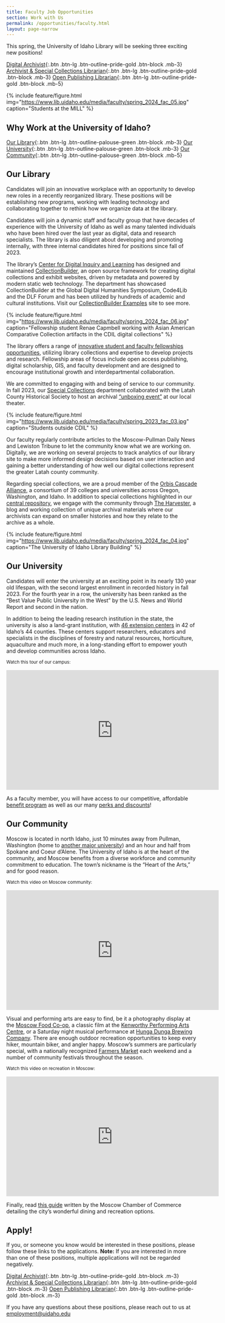 ```yaml
---
title: Faculty Job Opportunities
section: Work with Us
permalink: /opportunities/faculty.html
layout: page-narrow
---
```


This spring, the University of Idaho Library will be seeking three exciting new positions! 

[Digital Archivist](http://uidaho.peopleadmin.com/hr/postings/43233){:.btn .btn-lg .btn-outline-pride-gold .btn-block .mb-3} 
[Archivist & Special Collections Librarian](http://uidaho.peopleadmin.com/hr/postings/43227){:.btn .btn-lg .btn-outline-pride-gold .btn-block .mb-3}
[Open Publishing Librarian](http://uidaho.peopleadmin.com/hr/postings/43224){:.btn .btn-lg .btn-outline-pride-gold .btn-block .mb-5}

{% include feature/figure.html img="https://www.lib.uidaho.edu/media/faculty/spring_2024_fac_05.jpg" caption="Students at the MILL" %}

## Why Work at the University of Idaho?

[Our Library](#our-library){:.btn .btn-lg .btn-outline-palouse-green .btn-block .mb-3}
[Our University](#our-university){:.btn .btn-lg .btn-outline-palouse-green .btn-block .mb-3}
[Our Community](#our-community){:.btn .btn-lg .btn-outline-palouse-green .btn-block .mb-5}

## Our Library

Candidates will join an innovative workplace with an opportunity to develop new roles in a recently reorganized library. These positions will be establishing new programs, working with leading technology and collaborating together to rethink how we organize data at the library.

Candidates will join a dynamic staff and faculty group that have decades of experience with the University of Idaho as well as many talented individuals who have been hired over the last year as digital, data and research specialists. The library is also diligent about developing and promoting internally, with three internal candidates hired for positions since fall of 2023. 

The library’s [Center for Digital Inquiry and Learning](https://cdil.lib.uidaho.edu/) has designed and maintained [CollectionBuilder](https://collectionbuilder.github.io/), an open source framework for creating digital collections and exhibit websites, driven by metadata and powered by modern static web technology. The department has showcased CollectionBuilder at the Global Digital Humanities Symposium, Code4Lib and the DLF Forum and has been utilized by hundreds of academic and cultural institutions. Visit our [CollectionBuilder Examples](https://collectionbuilder.github.io/cb-examples/) site to see more.

{% include feature/figure.html img="https://www.lib.uidaho.edu/media/faculty/spring_2024_fac_06.jpg" caption="Fellowship student Renae Capmbell working with Asian American Comparative Collection  artifacts in the CDIL digital collections" %}

The library offers a range of [innovative student and faculty fellowships opportunities](https://www.lib.uidaho.edu/opportunities/fellowships/), utilizing library collections and expertise to develop projects and research. Fellowship areas of focus include open access publishing, digital scholarship, GIS, and faculty development and are designed to encourage institutional growth and interdepartmental collaboration. 

We are committed to engaging with and being of service to our community. In fall 2023, our [Special Collections](https://www.lib.uidaho.edu/special-collections/) department collaborated with the Latah County Historical Society to host an archival [“unboxing event”](https://www.lmtribune.com/northwest/long-awaited-unboxing-of-psychiana-s-prized-find-a-diary/article_c24b3eb1-089a-5b19-9891-ae2e4734a954.html) at our local theater. 

{% include feature/figure.html img="https://www.lib.uidaho.edu/media/faculty/spring_2023_fac_03.jpg" caption="Students outside CDIL" %}

Our faculty regularly contribute articles to the Moscow-Pullman Daily News and Lewiston Tribune to let the community know what we are working on. Digitally, we are working on several projects to track analytics of our library site to make more informed design decisions based on user interaction and gaining a better understanding of how well our digital collections represent the greater Latah county community. 

Regarding special collections, we are a proud member of the [Orbis Cascade Alliance](https://www.orbiscascade.org/), a consortium of 39 colleges and universities across Oregon, Washington, and Idaho. In addition to special collections highlighted in our [central repository](https://www.lib.uidaho.edu/digital/), we engage with the community through [The Harvester](https://harvester.lib.uidaho.edu/), a blog and working collection of unique archival materials where our archivists can expand on smaller histories and how they relate to the archive as a whole. 

{% include feature/figure.html img="https://www.lib.uidaho.edu/media/faculty/spring_2024_fac_04.jpg" caption="The University of Idaho Library Building" %}

## Our University

Candidates will enter the university at an exciting point in its nearly 130 year old lifespan, with the second largest enrollment in recorded history in fall 2023. For the fourth year in a row, the university has been ranked as the “Best Value Public University in the West” by the U.S. News and World Report and second in the nation. 

In addition to being the leading research institution in the state, the university is also a land-grant institution, with [46 extension centers](https://www.uidaho.edu/extension/directory/counties) in 42 of Idaho’s 44 counties. These centers support researchers, educators and specialists in the disciplines of forestry and natural resources, horticulture, aquaculture and much more, in a long-standing effort to empower youth and develop communities across Idaho. 

<sub>Watch this tour of our campus:</sub>

<div class="embed-responsive embed-responsive-16by9 mb-3">
    <iframe title="Campus tour video" class="embed-responsive-item" width="560" height="315" src="https://www.youtube-nocookie.com/embed/kV8DIuy1iyE?rel=0&modestbranding=1" frameborder="0" allow="accelerometer; autoplay; clipboard-write; encrypted-media; gyroscope; picture-in-picture" allowfullscreen></iframe>
</div>

As a faculty member, you will have access to our competitive, affordable [benefit program](https://www.uidaho.edu/human-resources/benefits) as well as our many [perks and discounts](https://www.uidaho.edu/human-resources/benefits/core-benefits/perks)!

## Our Community

Moscow is located in north Idaho, just 10 minutes away from Pullman, Washington (home to [another major university](https://wsu.edu/)) and an hour and half from Spokane and Coeur d’Alene. The University of Idaho is at the heart of the community, and Moscow benefits from a diverse workforce and community commitment to education. The town’s nickname is the “Heart of the Arts,” and for good reason.

<sub>Watch this video on Moscow community:</sub>

<div class="embed-responsive embed-responsive-16by9 mb-3">
    <iframe title="Campus tour video" class="embed-responsive-item" width="560" height="315" src="https://www.youtube-nocookie.com/embed/55a3v1KHA7Q?rel=0&modestbranding=1" frameborder="0" allow="accelerometer; autoplay; clipboard-write; encrypted-media; gyroscope; picture-in-picture" allowfullscreen></iframe>
</div>

Visual and performing arts are easy to find, be it a photography display at the [Moscow Food Co-op](https://www.moscowfood.coop/), a classic film at the [Kenworthy Performing Arts Centre](https://www.kenworthy.org/), or a Saturday night musical performance at [Hunga Dunga Brewing Company](https://www.hungadungabrewing.com/). There are enough outdoor recreation opportunities to keep every hiker, mountain biker, and angler happy. Moscow’s summers are particularly special, with a nationally recognized [Farmers Market](https://www.ci.moscow.id.us/197/Community-Events-Division-Moscow-Farmers) each weekend and a number of community festivals throughout the season.  

<sub>Watch this video on recreation in Moscow:</sub>

<div class="embed-responsive embed-responsive-16by9 mb-3">
    <iframe title="Campus tour video" class="embed-responsive-item" width="560" height="315" src="https://www.youtube-nocookie.com/embed/QGahQKWJFns?rel=0&modestbranding=1" frameborder="0" allow="accelerometer; autoplay; clipboard-write; encrypted-media; gyroscope; picture-in-picture" allowfullscreen></iframe>
</div>

Finally, read [this guide](https://moscowchamber.com/) written by the Moscow Chamber of Commerce detailing the city’s wonderful dining and recreation options.

## Apply!

If you, or someone you know would be interested in these positions, please follow these links to the applications. __Note:__ If you are interested in more than one of these positions, multiple applications will not be regarded negatively.

[Digital Archivist](http://uidaho.peopleadmin.com/hr/postings/43233){:.btn .btn-lg .btn-outline-pride-gold .btn-block .m-3} 
[Archivist & Special Collections Librarian](http://uidaho.peopleadmin.com/hr/postings/43227){:.btn .btn-lg .btn-outline-pride-gold .btn-block .m-3}
[Open Publishing Librarian](http://uidaho.peopleadmin.com/hr/postings/43224){:.btn .btn-lg .btn-outline-pride-gold .btn-block .m-3}

If you have any questions about these positions, please reach out to us at employment@uidaho.edu
